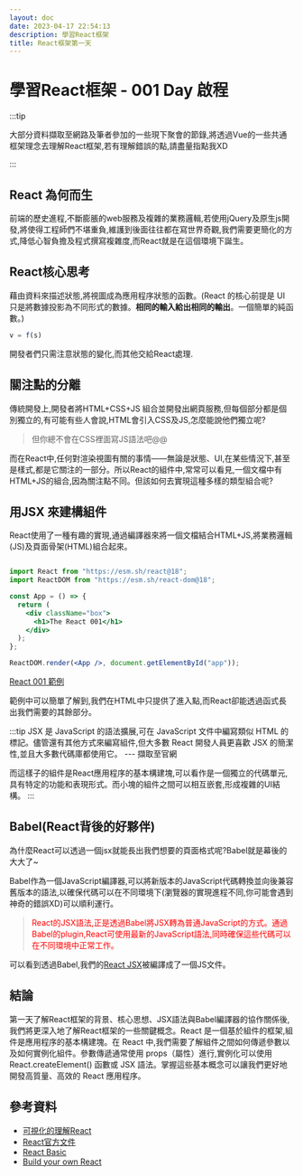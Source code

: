 ```yaml
---
layout: doc
date: 2023-04-17 22:54:13
description: 學習React框架
title: React框架第一天
---
```


# 學習React框架 - 001 Day 啟程

:::tip

大部分資料擷取至網路及筆者參加的一些現下聚會的節錄,將透過Vue的一些共通框架理念去理解React框架,若有理解錯誤的點,請盡量指點我XD

:::

## React 為何而生

前端的歷史進程,不斷膨脹的web服務及複雜的業務邏輯,若使用jQuery及原生js開發,將使得工程師們不堪重負,維護到後面往往都在寫世界奇觀,我們需要更簡化的方式,降低心智負擔及程式撰寫複雜度,而React就是在這個環境下誕生。

## React核心思考

藉由資料來描述狀態,將視圖成為應用程序狀態的函數。(React 的核心前提是 UI 只是將數據投影為不同形式的數據。**相同的輸入給出相同的輸出**。一個簡單的純函數。)

```js
v = f(s)
```

開發者們只需注意狀態的變化,而其他交給React處理.

## 關注點的分離

傳統開發上,開發者將HTML+CSS+JS 組合並開發出網頁服務,但每個部分都是個別獨立的,有可能有些人會說,HTML會引入CSS及JS,怎麼能說他們獨立呢?
>但你總不會在CSS裡面寫JS語法吧@@

而在React中,任何對渲染視圖有關的事情——無論是狀態、UI,在某些情況下,甚至是樣式,都是它關注的一部分。所以React的組件中,常常可以看見,一個文檔中有HTML+JS的組合,因為關注點不同。但該如何去實現這種多樣的類型組合呢?

## 用JSX 來建構組件

React使用了一種有趣的實現,通過編譯器來將一個文檔結合HTML+JS,將業務邏輯(JS)及頁面骨架(HTML)組合起來。

```app.jsx

import React from "https://esm.sh/react@18";
import ReactDOM from "https://esm.sh/react-dom@18";

const App = () => {
  return (
    <div className="box">
      <h1>The React 001</h1>
    </div>
  );
};

ReactDOM.render(<App />, document.getElementById("app"));

```

[React 001 範例](https://codepen.io/eepson123tw/pen/VwEjMrR)

範例中可以簡單了解到,我們在HTML中只提供了進入點,而React卻能透過函式長出我們需要的其餘部分。

:::tip
JSX 是 JavaScript 的語法擴展,可在 JavaScript 文件中編寫類似 HTML 的標記。儘管還有其他方式來編寫組件,但大多數 React 開發人員更喜歡 JSX 的簡潔性,並且大多數代碼庫都使用它。
--- 擷取至官網

而這樣子的組件是React應用程序的基本構建塊,可以看作是一個獨立的代碼單元,具有特定的功能和表現形式。而小塊的組件之間可以相互嵌套,形成複雜的UI結構。
:::

## Babel(React背後的好夥伴)

為什麼React可以透過一個jsx就能長出我們想要的頁面格式呢?Babel就是幕後的大大了~

Babel作為一個JavaScript編譯器,可以將新版本的JavaScript代碼轉換並向後兼容舊版本的語法,以確保代碼可以在不同環境下(瀏覽器的實現進程不同,你可能會遇到神奇的錯誤XD)可以順利運行。

> <span style="color:red"> React的JSX語法,正是透過Babel將JSX轉為普通JavaScript的方式。通過Babel的plugin,React可使用最新的JavaScript語法,同時確保這些代碼可以在不同環境中正常工作。</span>

可以看到透過Babel,我們的[React JSX](https://babeljs.io/repl#?browsers=defaults%2C%20not%20ie%2011%2C%20not%20ie_mob%2011&build=&builtIns=false&corejs=3.21&spec=false&loose=false&code_lz=MYewdgzgLgBAggBwTAvDAFASlQPhgbwCgYYAnAUygFdSwNiSYAeAEwEsA3GYAGwEMIEAHJ8AtuRQAiAEYgAHpJwNGzABYBGHABVV5GACVyfYLAAMp9UwD0GpSuvsOdmJgDchAL6ugA&debug=false&forceAllTransforms=false&modules=false&shippedProposals=false&circleciRepo=&evaluate=false&fileSize=false&timeTravel=false&sourceType=module&lineWrap=true&presets=env%2Creact%2Cstage-0%2Cstage-2&prettier=false&targets=&version=7.21.4&externalPlugins=&assumptions=%7B%7D)被編譯成了一個JS文件。

## 結論

第一天了解React框架的背景、核心思想、JSX語法與Babel編譯器的協作關係後,我們將更深入地了解React框架的一些關鍵概念。React 是一個基於組件的框架,組件是應用程序的基本構建塊。在 React 中,我們需要了解組件之間如何傳遞參數以及如何實例化組件。參數傳遞通常使用 props（屬性）進行,實例化可以使用 React.createElement() 函數或 JSX 語法。掌握這些基本概念可以讓我們更好地開發高質量、高效的 React 應用程序。

## 參考資料

- [可視化的理解React](https://react.gg/visualized#history-of-the-web)
- [React官方文件](https://react.dev/)
- [React Basic](https://github.com/reactjs/react-basic)
- [Build your own React](https://pomb.us/build-your-own-react/)

<GitTalk/>
